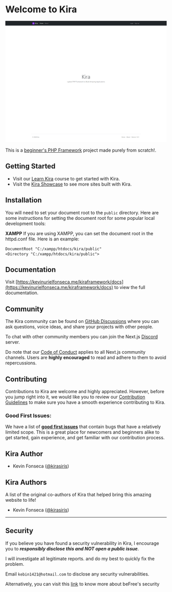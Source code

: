 # Welcome to Kira

![Kira - The lightest PHP Framework to Build Amazing Applications](screenshot.png)

This is a [beginner's PHP Framework](https://kevinurielfonseca.me/kiraframework/docs) project made purely from scratch!.

## Getting Started

- Visit our [Learn Kira](https://kevinurielfonseca.me/kiraframework/learn) course to get started with Kira.
- Visit the [Kira Showcase](https://kevinurielfonseca.me/kiraframework/showcase) to see more sites built with Kira.

## Installation

You will need to set your document root to the `public` directory. Here are some instructions for setting the document root for some popular local development tools:

**XAMPP**
If you are using XAMPP, you can set the document root in the httpd.conf file. Here is an example:

```
DocumentRoot "C:/xampp/htdocs/kira/public"
<Directory "C:/xampp/htdocs/kira/public">
```

## Documentation

Visit [https://kevinurielfonseca.me/kiraframework/docs](https://kevinurielfonseca.me/kiraframework/docs) to view the full documentation.

## Community

The Kira community can be found on [GitHub Discussions](https://github.com/kirasiris/kiraframework/discussions) where you can ask questions, voice ideas, and share your projects with other people.

To chat with other community members you can join the Next.js [Discord](https://nextjs.org/discord) server.

Do note that our [Code of Conduct](https://github.com/vercel/next.js/blob/canary/CODE_OF_CONDUCT.md) applies to all Next.js community channels. Users are **highly encouraged** to read and adhere to them to avoid repercussions.

## Contributing

Contributions to Kira are welcome and highly appreciated. However, before you jump right into it, we would like you to review our [Contribution Guidelines](/contributing.md) to make sure you have a smooth experience contributing to Kira.

### Good First Issues:

We have a list of **[good first issues](https://github.com/kirasiris/kiraframework/labels/good%20first%20issue)** that contain bugs that have a relatively limited scope. This is a great place for newcomers and beginners alike to get started, gain experience, and get familiar with our contribution process.

## Kira Author

- Kevin Fonseca ([@kirasiris](https://github.com/kirasiris))

## Kira Authors

A list of the original co-authors of Kira that helped bring this amazing website to life!

- Kevin Fonseca ([@kirasiris](https://github.com/kirasiris))

---

## Security

If you believe you have found a security vulnerability in Kira, I encourage you to **_responsibly disclose this and NOT open a public issue_**.

I will investigate all legitimate reports. and do my best to quickly fix the problem.

Email `kebin1421@hotmail.com` to disclose any security vulnerabilities.

Alternatively, you can visit this [link](https://kevinurielfonseca.me/security) to know more about beFree's security
